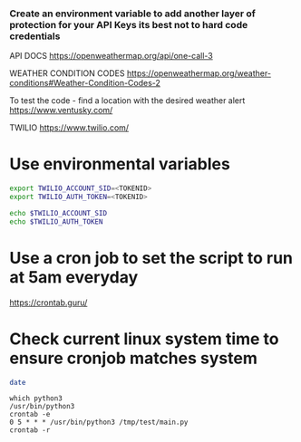 ### Create an environment variable to add another layer of protection for your API Keys its best not to hard code credentials    

API DOCS
https://openweathermap.org/api/one-call-3

WEATHER CONDITION CODES
https://openweathermap.org/weather-conditions#Weather-Condition-Codes-2

To test the code - find a location with the desired weather alert
https://www.ventusky.com/

TWILIO
https://www.twilio.com/


# Use environmental variables
```bash
export TWILIO_ACCOUNT_SID=<TOKENID>
export TWILIO_AUTH_TOKEN=<TOKENID>

echo $TWILIO_ACCOUNT_SID
echo $TWILIO_AUTH_TOKEN
```

# Use a cron job to set the script to run at 5am everyday 
https://crontab.guru/

# Check current linux system time to ensure cronjob matches system
```bash
date
```

```bashcron
which python3
/usr/bin/python3
crontab -e
0 5 * * * /usr/bin/python3 /tmp/test/main.py
crontab -r 
```